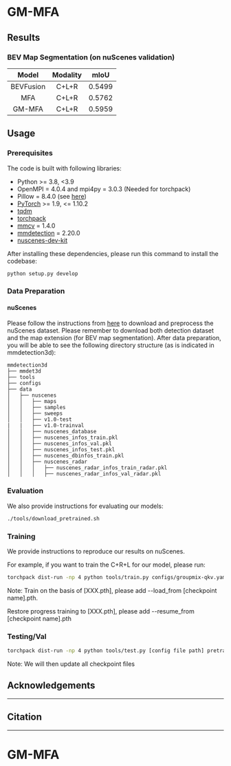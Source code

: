 # GM-MFA

## Results

### BEV Map Segmentation (on nuScenes validation)

|   Model   | Modality |  mIoU  | 
|:---------:|:--------:|:------:|
| BEVFusion |  C+L+R   | 0.5499 |
|    MFA    |    C+L+R     | 0.5762  |
|  GM-MFA   |    C+L+R     | 0.5959  |

## Usage

### Prerequisites

The code is built with following libraries:

- Python >= 3.8, \<3.9
- OpenMPI = 4.0.4 and mpi4py = 3.0.3 (Needed for torchpack)
- Pillow = 8.4.0 (see [here](https://github.com/mit-han-lab/bevfusion/issues/63))
- [PyTorch](https://github.com/pytorch/pytorch) >= 1.9, \<= 1.10.2
- [tqdm](https://github.com/tqdm/tqdm)
- [torchpack](https://github.com/mit-han-lab/torchpack)
- [mmcv](https://github.com/open-mmlab/mmcv) = 1.4.0
- [mmdetection](http://github.com/open-mmlab/mmdetection) = 2.20.0
- [nuscenes-dev-kit](https://github.com/nutonomy/nuscenes-devkit)

After installing these dependencies, please run this command to install the codebase:

```bash
python setup.py develop
```

### Data Preparation

#### nuScenes

Please follow the instructions from [here](https://github.com/open-mmlab/mmdetection3d/blob/master/docs/en/datasets/nuscenes_det.md) to download and preprocess the nuScenes dataset. Please remember to download both detection dataset and the map extension (for BEV map segmentation). After data preparation, you will be able to see the following directory structure (as is indicated in mmdetection3d):

```
mmdetection3d
├── mmdet3d
├── tools
├── configs
├── data
│   ├── nuscenes
│   │   ├── maps
│   │   ├── samples
│   │   ├── sweeps
│   │   ├── v1.0-test
|   |   ├── v1.0-trainval
│   │   ├── nuscenes_database
│   │   ├── nuscenes_infos_train.pkl
│   │   ├── nuscenes_infos_val.pkl
│   │   ├── nuscenes_infos_test.pkl
│   │   ├── nuscenes_dbinfos_train.pkl
│   │   ├── nuscenes_radar
│   │   │   ├── nuscenes_radar_infos_train_radar.pkl
│   │   │   ├── nuscenes_radar_infos_val_radar.pkl
```

### Evaluation

We also provide instructions for evaluating our models: 

```bash
./tools/download_pretrained.sh
```

### Training

We provide instructions to reproduce our results on nuScenes.

For example, if you want to train the C+R+L for our model, please run:

```bash
torchpack dist-run -np 4 python tools/train.py configs/groupmix-qkv.yaml
```
Note:
Train on the basis of [XXX.pth], please add --load_from [checkpoint name].pth.

Restore progress training to [XXX.pth], please add --resume_from [checkpoint name].pth
### Testing/Val

```bash
torchpack dist-run -np 4 python tools/test.py [config file path] pretrained/[checkpoint name].pth --eval map
```

Note: We will then update all checkpoint files



## Acknowledgements

----

## Citation

---
# GM-MFA
